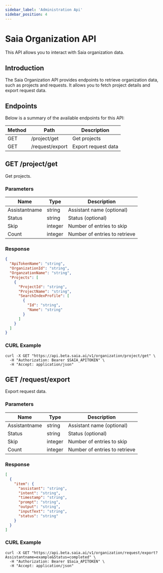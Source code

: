```yaml
---
sidebar_label: 'Administration Api'
sidebar_position: 4
---
```


# Saia Organization API

This API allows you to interact with Saia organization data.

## Introduction

The Saia Organization API provides endpoints to retrieve organization data, such as projects and requests. It allows you to fetch project details and export request data.

## Endpoints

Below is a summary of the available endpoints for this API:

| Method | Path                   | Description                      |
| ------ | ---------------------- | -------------------------------- |
| GET    | /project/get           | Get projects                     |
| GET    | /request/export        | Export request data              |

## GET /project/get

Get projects.

### Parameters

| Name        | Type    | Description                    |
| ----------- | ------- | ------------------------------ |
| Assistantname | string | Assistant name (optional)       |
| Status       | string | Status (optional)               |
| Skip         | integer | Number of entries to skip       |
| Count        | integer | Number of entries to retrieve   |

### Response

```json
{
  "ApiTokenName": "string",
  "OrganizationId": "string",
  "OrganzationName": "string",
  "Projects": [
    {
      "ProjectId": "string",
      "ProjectName": "string",
      "SearchIndexProfile": [
        {
          "Id": "string",
          "Name": "string"
        }
      ]
    }
  ]
}
```

### CURL Example

```shell
curl -X GET "https://api.beta.saia.ai/v1/organization/project/get" \
  -H "Authorization: Bearer $SAIA_APITOKEN" \
  -H "Accept: application/json"
```

## GET /request/export

Export request data.

### Parameters

| Name        | Type    | Description          |
| ----------- | ------- | -------------------- |
| Assistantname | string | Assistant name (optional) |
| Status       | string | Status (optional)    |
| Skip         | integer | Number of entries to skip |
| Count        | integer | Number of entries to retrieve |

### Response

```json
[
  {
    "item": {
      "assistant": "string",
      "intent": "string",
      "timestamp": "string",
      "prompt": "string",
      "output": "string",
      "inputText": "string",
      "status": "string"
    }
  }
]
```

### CURL Example

```shell
curl -X GET "https://api.beta.saia.ai/v1/organization/request/export?Assistantname=example&Status=completed" \
  -H "Authorization: Bearer $Saia_APITOKEN" \
  -H "Accept: application/json"
```

